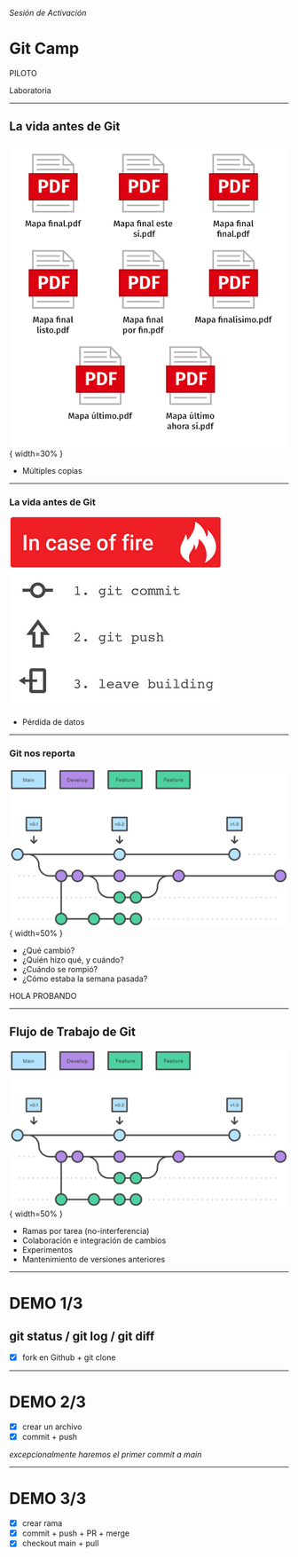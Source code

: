 _Sesión de Activación_

# Git Camp

PILOTO

Laboratoria

---

## La vida antes de Git

![](./Kickoff/proyectos_finales.png){ width=30% }


* Múltiples copias

---

### La vida antes de Git

![](./Kickoff/emergency.png)
* Pérdida de datos

---

### Git nos reporta

![](./Kickoff/workflow.svg){ width=50% }


* ¿Qué cambió?
* ¿Quién hizo qué, y cuándo?
* ¿Cuándo se rompió?
* ¿Cómo estaba la semana pasada?

<aside class="notes">HOLA PROBANDO</aside>

---

## Flujo de Trabajo de Git

![](./Kickoff/workflow.svg){ width=50% }


* Ramas por tarea (no-interferencia)
* Colaboración e integración de cambios
* Experimentos
* Mantenimiento de versiones anteriores

---

# DEMO 1/3

## git status / git log / git diff

* [x]  fork en Github + git clone

---

# DEMO 2/3

* [x] crear un archivo
* [x] commit + push

_excepcionalmente haremos el primer commit a main_

---

# DEMO 3/3

* [x] crear rama
* [x] commit + push + PR + merge
* [x] checkout main + pull
